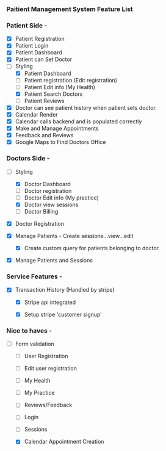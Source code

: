### Paitient Management System Feature List

### Patient Side -

- [x] Patient Registration 
- [x] Patient Login 
- [x] Patient Dashboard
- [x] Patient can Set Doctor
- [ ] Styling
  - [x] Patient Dashboard
  - [ ] Patient registration (Edit registration)
  - [ ] Patient Edit info (My Health)
  - [x] Patient Search Doctors
  - [ ] Patient Reviews
- [x] Doctor can see patient history when patient sets doctor.
- [x] Calendar Render
- [x] Calendar calls backend and is populated correctly
- [x] Make and Manage Appointments
- [x] Feedback and Reviews 
- [x] Google Maps to Find Doctors Office 

### Doctors Side -

- [ ] Styling
  - [x] Doctor Dashboard
  - [ ] Doctor registration
  - [ ] Doctor Edit info (My practice)
  - [x] Doctor view sessions
  - [ ] Doctor Billing
- [x] Doctor Registration 
- [x] Manage Patients - Create sessions...view...edit
  - [x] Create custom query for patients belonging to doctor.
- [x] Manage Patients and Sessions


### Service Features -
- [x] Transaction History (Handled by stripe)
  - [x] Stripe api integrated
  - [x] Setup stripe 'customer signup'  
  
  
### Nice to haves -
- [ ] Form validation
  - [ ] User Registration
  - [ ] Edit user registration
  - [ ] My Health
  - [ ] My Practice
  - [ ] Reviews/Feedback
  - [ ] Login
  - [ ] Sessions
  - [x] Calendar Appointment Creation

